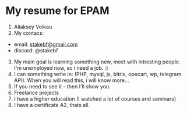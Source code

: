 # My resume for EPAM

1. Aliaksey Volkau
2. My contacs:

- email: stakebf@gmail.com
- discord: @stakebf

3. My main goal is learning something new, meet with intresting people. I'm unemployed now, so i need a job. :)
4. I can something write in: (PHP, mysql, js, bitrix, opecart, wp, telegram API). When you will read this, i will know more...
5. If you need to see it - then I'll show you.
6. Freelance projects
7. I have a higher education (I watched a lot of courses and seminars)
8. I have a certificate A2, thats all.
